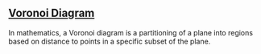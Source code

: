 [Voronoi Diagram](https://en.wikipedia.org/wiki/Voronoi_diagram)
---

In mathematics, a Voronoi diagram is a partitioning of a plane into regions based on distance to points in a specific subset of the plane.

